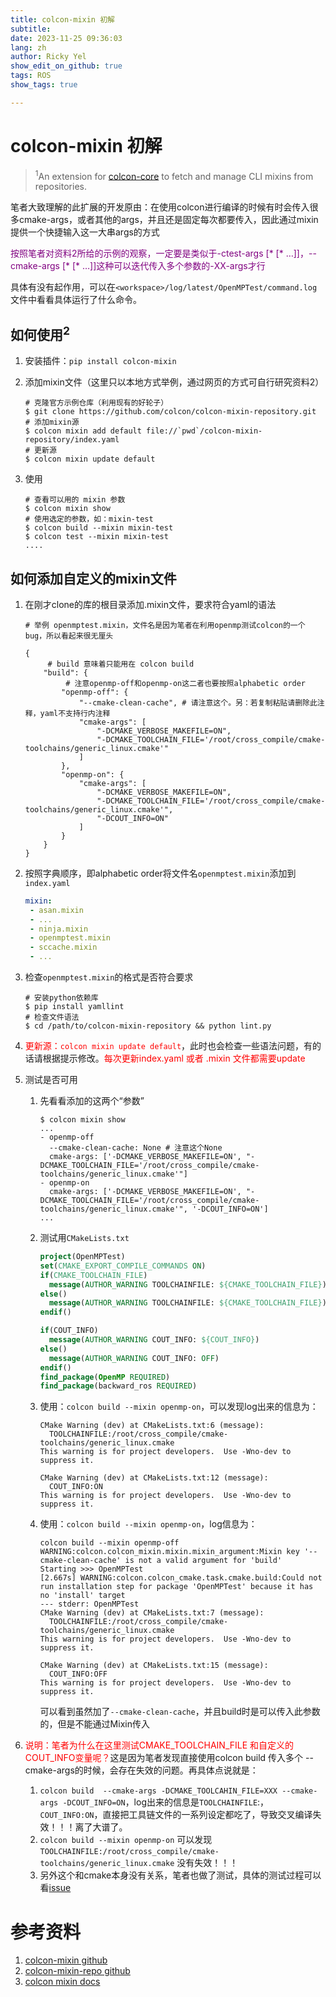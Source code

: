 ```yaml
---
title: colcon-mixin 初解
subtitle:
date: 2023-11-25 09:36:03
lang: zh
author: Ricky Yel
show_edit_on_github: true
tags: ROS
show_tags: true

---
```

<!--more-->
# colcon-mixin 初解

> <sup>1</sup>An extension for [colcon-core](https://github.com/colcon/colcon-core) to fetch and manage CLI mixins from repositories.

笔者大致理解的此扩展的开发原由：在使用colcon进行编译的时候有时会传入很多cmake-args，或者其他的args，并且还是固定每次都要传入，因此通过mixin提供一个快捷输入这一大串args的方式

<font color =purple>按照笔者对资料2所给的示例的观察，一定要是类似于-ctest-args [\* [\* …]]，--cmake-args [* [* …]]这种可以迭代传入多个参数的-XX-args才行</font>

具体有没有起作用，可以在`<workspace>/log/latest/OpenMPTest/command.log`文件中看看具体运行了什么命令。

## 如何使用<sup>2</sup>

1. 安装插件：`pip install colcon-mixin`

2. 添加mixin文件（这里只以本地方式举例，通过网页的方式可自行研究资料2）

   ```shell
   # 克隆官方示例仓库（利用现有的好轮子）
   $ git clone https://github.com/colcon/colcon-mixin-repository.git
   # 添加mixin源
   $ colcon mixin add default file://`pwd`/colcon-mixin-repository/index.yaml
   # 更新源
   $ colcon mixin update default
   ```

3. 使用

   ```shell
   # 查看可以用的 mixin 参数
   $ colcon mixin show
   # 使用选定的参数，如：mixin-test
   $ colcon build --mixin mixin-test
   $ colcon test --mixin mixin-test
   ....
   ```

## 如何添加自定义的mixin文件

1. 在刚才clone的库的根目录添加.mixin文件，要求符合yaml的语法
   ```shell
   # 举例 openmptest.mixin，文件名是因为笔者在利用openmp测试colcon的一个bug，所以看起来很无厘头
   
   {
   		# build 意味着只能用在 colcon build
       "build": {
       		# 注意openmp-off和openmp-on这二者也要按照alphabetic order
           "openmp-off": {
               "--cmake-clean-cache", # 请注意这个。另：若复制粘贴请删除此注释，yaml不支持行内注释
               "cmake-args": [
                   "-DCMAKE_VERBOSE_MAKEFILE=ON",
                   "-DCMAKE_TOOLCHAIN_FILE='/root/cross_compile/cmake-toolchains/generic_linux.cmake'"
               ]
           },
           "openmp-on": {
               "cmake-args": [
                   "-DCMAKE_VERBOSE_MAKEFILE=ON",
                   "-DCMAKE_TOOLCHAIN_FILE='/root/cross_compile/cmake-toolchains/generic_linux.cmake'",
                   "-DCOUT_INFO=ON"
               ]
           }
       }
   }
   ```

2. 按照字典顺序，即alphabetic order将文件名`openmptest.mixin`添加到`index.yaml`

   ```yaml
   mixin:
   	- asan.mixin
   	- ...
   	- ninja.mixin
   	- openmptest.mixin
   	- sccache.mixin
   	- ...
   ```

3. 检查`openmptest.mixin`的格式是否符合要求

   ```shell
   # 安装python依赖库
   $ pip install yamllint
   # 检查文件语法
   $ cd /path/to/colcon-mixin-repository && python lint.py
   ```

4. <font color = red>更新源：`colcon mixin update default`</font>，此时也会检查一些语法问题，有的话请根据提示修改。<font color =red>每次更新index.yaml 或者 .mixin 文件都需要update</font>

5. 测试是否可用

   1. 先看看添加的这两个“参数”

      ```shell
      $ colcon mixin show
      ...
      - openmp-off
        --cmake-clean-cache: None # 注意这个None
        cmake-args: ['-DCMAKE_VERBOSE_MAKEFILE=ON', "-DCMAKE_TOOLCHAIN_FILE='/root/cross_compile/cmake-toolchains/generic_linux.cmake'"]
      - openmp-on
        cmake-args: ['-DCMAKE_VERBOSE_MAKEFILE=ON', "-DCMAKE_TOOLCHAIN_FILE='/root/cross_compile/cmake-toolchains/generic_linux.cmake'", '-DCOUT_INFO=ON']
      ...
      ```

   2. 测试用`CMakeLists.txt`

      ```cmake
      project(OpenMPTest)
      set(CMAKE_EXPORT_COMPILE_COMMANDS ON)
      if(CMAKE_TOOLCHAIN_FILE)
        message(AUTHOR_WARNING TOOLCHAINFILE: ${CMAKE_TOOLCHAIN_FILE})
      else()
        message(AUTHOR_WARNING TOOLCHAINFILE: ${CMAKE_TOOLCHAIN_FILE})
      endif()
      
      if(COUT_INFO)
        message(AUTHOR_WARNING COUT_INFO: ${COUT_INFO})
      else()
        message(AUTHOR_WARNING COUT_INFO: OFF)
      endif()
      find_package(OpenMP REQUIRED)
      find_package(backward_ros REQUIRED)
      ```

   3. 使用：`colcon build --mixin openmp-on`，可以发现log出来的信息为：

      ```plain text
      CMake Warning (dev) at CMakeLists.txt:6 (message):
        TOOLCHAINFILE:/root/cross_compile/cmake-toolchains/generic_linux.cmake
      This warning is for project developers.  Use -Wno-dev to suppress it.
      
      CMake Warning (dev) at CMakeLists.txt:12 (message):
        COUT_INFO:ON
      This warning is for project developers.  Use -Wno-dev to suppress it.
      ```

   4. 使用：`colcon build --mixin openmp-on`，log信息为：

      ```plain text
      colcon build --mixin openmp-off
      WARNING:colcon.colcon_mixin.mixin.mixin_argument:Mixin key '--cmake-clean-cache' is not a valid argument for 'build'
      Starting >>> OpenMPTest
      [2.667s] WARNING:colcon.colcon_cmake.task.cmake.build:Could not run installation step for package 'OpenMPTest' because it has no 'install' target
      --- stderr: OpenMPTest                         
      CMake Warning (dev) at CMakeLists.txt:7 (message):
        TOOLCHAINFILE:/root/cross_compile/cmake-toolchains/generic_linux.cmake
      This warning is for project developers.  Use -Wno-dev to suppress it.
      
      CMake Warning (dev) at CMakeLists.txt:15 (message):
        COUT_INFO:OFF
      This warning is for project developers.  Use -Wno-dev to suppress it.
      ```

      可以看到虽然加了`--cmake-clean-cache`，并且build时是可以传入此参数的，但是不能通过Mixin传入

6. <font color =red>说明：笔者为什么在这里测试CMAKE_TOOLCHAIN_FILE 和自定义的COUT_INFO变量呢？</font>这是因为笔者发现直接使用colcon build 传入多个 --cmake-args的时候，会存在失效的问题。再具体点说就是：

   1. `colcon build  --cmake-args -DCMAKE_TOOLCAHIN_FILE=XXX --cmake-args -DCOUT_INFO=ON`，log出来的信息是`TOOLCHAINFILE`:，`COUT_INFO:ON`，直接把工具链文件的一系列设定都吃了，导致交叉编译失效！！！离了大谱了。
   2. `colcon build --mixin openmp-on` 可以发现`TOOLCHAINFILE:/root/cross_compile/cmake-toolchains/generic_linux.cmake` 没有失效！！！
   3. 另外这个和cmake本身没有关系，笔者也做了测试，具体的测试过程可以看[issue](https://github.com/colcon/colcon-core/issues/599)

# 参考资料

1. [colcon-mixin github](https://github.com/colcon/colcon-mixin)
2. [colcon-mixin-repo github](https://github.com/colcon/colcon-mixin-repository/tree/master)
3. [colcon mixin docs](https://colcon.readthedocs.io/en/released/reference/verb/mixin.html)
